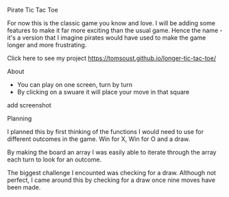 Pirate Tic Tac Toe

For now this is the classic game you know and love. I will be adding some features to make it far more exciting than the usual game. Hence the name - it's a version that I imagine pirates would have used to make the game longer and more frustrating.

Click here to see my project 
https://tomsoust.github.io/longer-tic-tac-toe/

About
- You can play on one screen, turn by turn
- By clicking on a swuare it will place your move in that square

add screenshot

Planning

I planned this by first thinking of the functions I would need to use for different outcomes in the game. Win for X, Win for O and a draw.

By making the board an array I was easily able to iterate through the array each turn to look for an outcome.

The biggest challenge I encounted was checking for a draw. Although not perfect, I came around this by checking for a draw once nine moves have been made.




